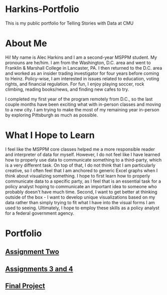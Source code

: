 # Harkins-Portfolio
This is my public portfolio for Telling Stories with Data at CMU
# About Me
Hi! My name is Alec Harkins and I am a second-year MSPPM student. My pronouns are he/him. I am from the Washington, D.C. area and went to Franklin & Marshall College in Lancaster, PA. I then returned to the D.C. area and worked as an insider trading investigator for four years before coming to Heinz. Policy-wise, I am interested in issues related to education, voting rights, and financial regulation. For fun, I enjoy playing soccer, rock climbing, reading books/news, and finding new cafes to try. 

I completed my first year of the program remotely from D.C., so the last couple months have been exciting what with in-person classes and moving to a new city. I am trying to make the most of my remaining year in-person by exploring Pittsburgh as much as possible. 

# What I Hope to Learn

I feel like the MSPPM core classes helped me a more responsible reader and interpreter of data for myself. However, I do not feel like I have learned how to properly use data to communicate something to a third-party, which is a very different task. On top of that, I do not think that I am particularly creative, so I often feel that I am anchored to generic Excel graphs when I think about visualizing something. I hope to first learn how to properly communicate data to a specific party, as I feel that is an essential task for a policy analyst hoping to communicate an important idea to someone who probably doesn't have much time. Second, I want to get better at thinking outside of the box - I want to develop unique visualizations based on my data rather than simply trying to fit what I have into the visual forms I am used to seeing. Ultimately, I hope to employ these skills as a policy analyst for a federal government agency. 

# Portfolio

## [Assignment Two](Assignment2.html)

## [Assignments 3 and 4](CritiqueByDesign.html)

## [Final Project](Final_Project_AlecHarkins.html)
